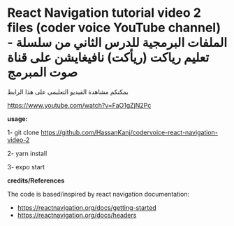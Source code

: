 # React Navigation tutorial video 2 files (coder voice YouTube channel) - الملفات البرمجية للدرس الثاني من سلسلة تعليم رياكت (ريأكت) نافيغايشن على قناة صوت المبرمج

يمكنكم مشاهدة الفيديو التعليمي على هذا الرابط

https://www.youtube.com/watch?v=FaO1gZjN2Pc

**usage:**

1- git clone https://github.com/HassanKanj/codervoice-react-navigation-video-2

2- yarn install

3- expo start

**credits/References**

The code is based/inspired by react navigation documentation:

-   https://reactnavigation.org/docs/getting-started
-   https://reactnavigation.org/docs/headers
